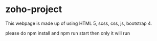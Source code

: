 # zoho-project

This webpage is made up of using HTML 5, scss, css, js, bootstrap 4.

please do npm install and npm run start then only it will run 

